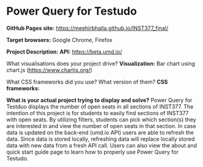 # Power Query for Testudo

**GitHub Pages site:** https://meehirbhalla.github.io/INST377_final/

**Target browsers:** Google Chrome, Firefox 

**Project Description:**
**API:** https://beta.umd.io/

What visualisations does your project drive?
**Visualization:** Bar chart using chart.js (https://www.chartjs.org/)

What CSS frameworks did you use? What version of them?
**CSS frameworks:**

**What is your actual project trying to display and solve?**
Power Query for Testduo displays the number of open seats in all sections of INST377. The intention of this project is for students to easily find sections of INST377 with open seats. By utilizing filters, students can pick which section(s) they are interested in and view the number of open seats in that section. In case data is updated on the back-end (umd.io API) users are able to refresh the data. Since data is stored locally, refreshing data will replace locally stored data with new data from a fresh API call. Users can also view the about and quick start guide page to learn how to properly use Power Query for Testudo.
